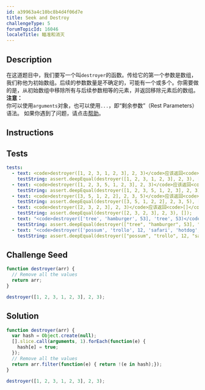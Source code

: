 ```yaml
---
id: a39963a4c10bc8b4d4f06d7e
title: Seek and Destroy
challengeType: 5
forumTopicId: 16046
localeTitle: 瞄准和消灭
---
```


## Description
<section id='description'>
在这道题目中，我们要写一个叫<code>destroyer</code>的函数。传给它的第一个参数是数组，我们称他为初始数组。后续的参数数量是不确定的，可能有一个或多个。你需要做的是，从初始数组中移除所有与后续参数相等的元素，并返回移除元素后的数组。
<strong>注意：</strong><br> 你可以使用<code>arguments</code>对象，也可以使用<code>...</code>，即“剩余参数”（Rest Parameters）语法。
如果你遇到了问题，请点击<a href='https://forum.freecodecamp.one/t/topic/157' target='_blank'>帮助</a>。
</section>

## Instructions
<section id='instructions'>

</section>

## Tests
<section id='tests'>

```yml
tests:
  - text: <code>destroyer([1, 2, 3, 1, 2, 3], 2, 3)</code>应该返回<code>[1, 1]</code>。
    testString: assert.deepEqual(destroyer([1, 2, 3, 1, 2, 3], 2, 3), [1, 1]);
  - text: <code>destroyer([1, 2, 3, 5, 1, 2, 3], 2, 3)</code>应该返回<code>[1, 5, 1]</code>。
    testString: assert.deepEqual(destroyer([1, 2, 3, 5, 1, 2, 3], 2, 3), [1, 5, 1]);
  - text: <code>destroyer([3, 5, 1, 2, 2], 2, 3, 5)</code>应该返回<code>[1]</code>。
    testString: assert.deepEqual(destroyer([3, 5, 1, 2, 2], 2, 3, 5), [1]);
  - text: <code>destroyer([2, 3, 2, 3], 2, 3)</code>应该返回<code>[]</code>。
    testString: assert.deepEqual(destroyer([2, 3, 2, 3], 2, 3), []);
  - text: "<code>destroyer(['tree', 'hamburger', 53], 'tree', 53)</code>应该返回<code>['hamburger']</code>。"
    testString: assert.deepEqual(destroyer(["tree", "hamburger", 53], "tree", 53), ["hamburger"]);
  - text: "<code>destroyer(['possum', 'trollo', 12, 'safari', 'hotdog', 92, 65, 'grandma', 'bugati', 'trojan', 'yacht'], 'yacht', 'possum', 'trollo', 'safari', 'hotdog', 'grandma', 'bugati', 'trojan')</code>应该返回<code>[12,92,65]</code>。"
    testString: assert.deepEqual(destroyer(["possum", "trollo", 12, "safari", "hotdog", 92, 65, "grandma", "bugati", "trojan", "yacht"], "yacht", "possum", "trollo", "safari", "hotdog", "grandma", "bugati", "trojan"), [12,92,65]);

```

</section>

## Challenge Seed
<section id='challengeSeed'>

<div id='js-seed'>

```js
function destroyer(arr) {
  // Remove all the values
  return arr;
}

destroyer([1, 2, 3, 1, 2, 3], 2, 3);
```

</div>



</section>

## Solution
<section id='solution'>


```js
function destroyer(arr) {
  var hash = Object.create(null);
  [].slice.call(arguments, 1).forEach(function(e) {
    hash[e] = true;
  });
  // Remove all the values
  return arr.filter(function(e) { return !(e in hash);});
}

destroyer([1, 2, 3, 1, 2, 3], 2, 3);

```

</section>
